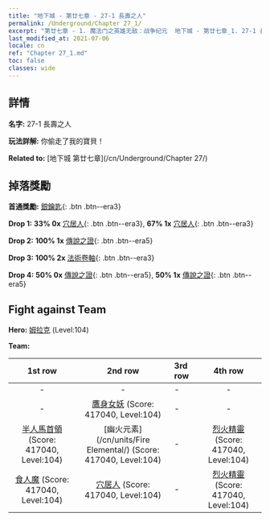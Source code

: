 ```yaml
---
title: "地下城 - 第廿七章 - 27-1 長壽之人"
permalink: /Underground/Chapter 27_1/
excerpt: "第廿七章 - 1. 魔法门之英雄无敌：战争纪元  地下城 - 第廿七章_1. 27-1 長壽之人"
last_modified_at: 2021-07-06
locale: cn
ref: "Chapter 27_1.md"
toc: false
classes: wide
---
```


## 詳情

 **名字:** 27-1 長壽之人

 **玩法詳解:**       你偷走了我的寶貝！

 **Related to:** [地下城 第廿七章](/cn/Underground/Chapter 27/)

## 掉落獎勵

 **首通獎勵:** [銀鑰匙](/cn/Items/con_693/){: .btn .btn--era3}

 **Drop 1:** **33% 0x** [穴居人](/cn/Items/unt_244/){: .btn .btn--era3}, **67% 1x** [穴居人](/cn/Items/unt_244/){: .btn .btn--era3}

 **Drop 2:** **100% 1x** [傳說之證](/cn/Items/mat_102/){: .btn .btn--era5}

 **Drop 3:** **100% 2x** [法術卷軸](/cn/Items/con_694/){: .btn .btn--era3}

 **Drop 4:** **50% 0x** [傳說之證](/cn/Items/mat_95/){: .btn .btn--era5}, **50% 1x** [傳說之證](/cn/Items/mat_95/){: .btn .btn--era5}


## Fight against Team
 **Hero:** [姆拉克](/cn/heroes/Mullich/) (Level:104)

 **Team:**


  | 1st row | 2nd row | 3rd row | 4th row |
  |:----:|:----:|:----|:----:|
  | - | - | - | - |
  | - | [鷹身女妖](/cn/units/Harpy/) (Score: 417040, Level:104)  | - | - |
  | [半人馬首領](/cn/units/Centaur/) (Score: 417040, Level:104)  | [幽火元素](/cn/units/Fire Elemental/) (Score: 417040, Level:104)  | - | [烈火精靈](/cn/units/Efreeti/) (Score: 417040, Level:104)  |
  | [食人魔](/cn/units/Ogre/) (Score: 417040, Level:104)  | [穴居人](/cn/units/Troglodyte/) (Score: 417040, Level:104)  | - | [烈火精靈](/cn/units/Efreeti/) (Score: 417040, Level:104)  |


